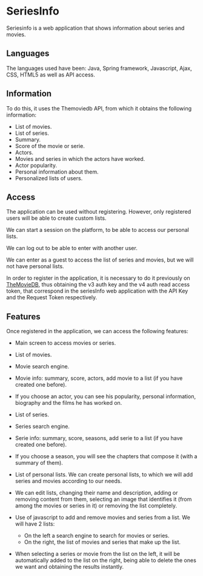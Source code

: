 SeriesInfo
==========
Seriesinfo is a web application that shows information about series and movies.

Languages
---------
The languages used have been: Java, Spring framework, Javascript, Ajax, CSS, HTML5 as well as API access.

Information
-----------
To do this, it uses the Themoviedb API, from which it obtains the following information:

- List of movies.
- List of series.
- Summary.
- Score of the movie or serie.
- Actors.
- Movies and series in which the actors have worked.
- Actor popularity.
- Personal information about them. 
- Personalized lists of users.

Access
------
The application can be used without registering. However, only registered users will be able to create custom lists.

We can start a session on the platform, to be able to access our personal lists.

We can log out to be able to enter with another user.

We can enter as a guest to access the list of series and movies, but we will not have personal lists.

In order to register in the application, it is necessary to do it previously on [TheMovieDB](www.themoviedb.org), thus obtaining the v3 auth key and the v4 auth read access token, that correspond in the seriesInfo web application with the API Key and the Request Token respectively.

Features
--------
Once registered in the application, we can access the following features:

- Main screen to access movies or series.
- List of movies.
- Movie search engine.
- Movie info: summary, score, actors, add movie to a list (if you have created one before).
- If you choose an actor, you can see his popularity, personal information, biography and the films he has worked on.

- List of series.
- Series search engine.
- Serie info: summary, score, seasons, add serie to a list (if you have created one before).
- If you choose a season, you will see the chapters that compose it (with a summary of them).

- List of personal lists. We can create personal lists, to which we will add series and movies according to our needs.
- We can edit lists, changing their name and description, adding or removing content from them, selecting an image that identifies it (from among the movies or series in it) or removing the list completely.

- Use of javascript to add and remove movies and series from a list. We will have 2 lists:
  - On the left a search engine to search for movies or series.
  - On the right, the list of movies and series that make up the list.

- When selecting a series or movie from the list on the left, it will be automatically added to the list on the right, being able to delete the ones we want and obtaining the results instantly.
